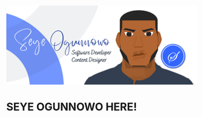 ![alt text](https://raw.githubusercontent.com/seyeogunnowo/seyeogunnowo/main/Seye%20Horizontal%20Design.png)
# **SEYE OGUNNOWO** HERE!
